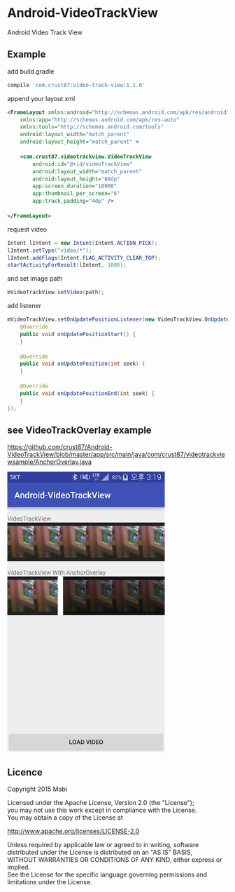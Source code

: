 # Android-VideoTrackView
Android Video Track View

## Example

add build.gradle<br />
``` groovy
compile 'com.crust87:video-track-view:1.1.0'
```

append your layout xml
```xml
<FrameLayout xmlns:android="http://schemas.android.com/apk/res/android"
    xmlns:app="http://schemas.android.com/apk/res-auto"
    xmlns:tools="http://schemas.android.com/tools"
    android:layout_width="match_parent"
    android:layout_height="match_parent" >

    <com.crust87.videotrackview.VideoTrackView
        android:id="@+id/videoTrackView"
        android:layout_width="match_parent"
        android:layout_height="88dp"
        app:screen_duration="10000"
        app:thumbnail_per_screen="6"
        app:track_padding="4dp" />

</FrameLayout>
```

request video
```java
Intent lIntent = new Intent(Intent.ACTION_PICK);
lIntent.setType("video/*");
lIntent.addFlags(Intent.FLAG_ACTIVITY_CLEAR_TOP);
startActivityForResult(lIntent, 1000);
```

and set image path
```java
mVideoTrackView.setVideo(path);
```

add listener
```java
mVideoTrackView.setOnUpdatePositionListener(new VideoTrackView.OnUpdatePositionListener() {
    @Override
    public void onUpdatePositionStart() {
    }

    @Override
    public void onUpdatePosition(int seek) {
    }

    @Override
    public void onUpdatePositionEnd(int seek) {
    }
});
```

## see VideoTrackOverlay example
https://github.com/crust87/Android-VideoTrackView/blob/master/app/src/main/java/com/crust87/videotrackviewsample/AnchorOverlay.java

![](./screenshot_01.png)

## Licence
Copyright 2015 Mabi

Licensed under the Apache License, Version 2.0 (the "License");<br/>
you may not use this work except in compliance with the License.<br/>
You may obtain a copy of the License at

http://www.apache.org/licenses/LICENSE-2.0

Unless required by applicable law or agreed to in writing, software<br/>
distributed under the License is distributed on an "AS IS" BASIS,<br/>
WITHOUT WARRANTIES OR CONDITIONS OF ANY KIND, either express or implied.<br/>
See the License for the specific language governing permissions and<br/>
limitations under the License.
